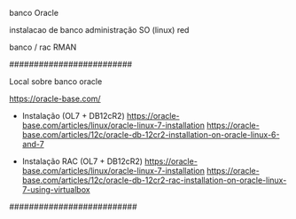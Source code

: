 banco Oracle

instalacao de banco
administração
SO (linux) red

banco / rac
RMAN



#########################

Local sobre banco oracle 

https://oracle-base.com/

- Instalação (OL7 + DB12cR2)
https://oracle-base.com/articles/linux/oracle-linux-7-installation
https://oracle-base.com/articles/12c/oracle-db-12cr2-installation-on-oracle-linux-6-and-7

- Instalação RAC (OL7 + DB12cR2)
https://oracle-base.com/articles/linux/oracle-linux-7-installation
https://oracle-base.com/articles/12c/oracle-db-12cr2-rac-installation-on-oracle-linux-7-using-virtualbox


##########################





